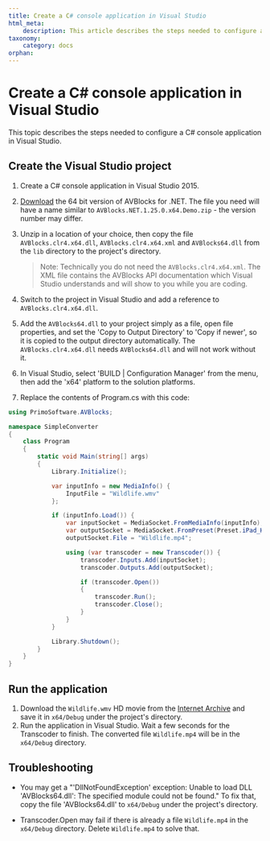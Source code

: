 ```yaml
---
title: Create a C# console application in Visual Studio
html_meta:
    description: This article describes the steps needed to configure a C# console application in Visual Studio.
taxonomy:
    category: docs
orphan:
---
```


# Create a C# console application in Visual Studio

This topic describes the steps needed to configure a C# console application in Visual Studio.

## Create the Visual Studio project

1. Create a C# console application in Visual Studio 2015.  
2. [Download](https://avblocks.com/download/) the 64 bit version of AVBlocks for .NET. The file you need will have a name similar to `AVBlocks.NET.1.25.0.x64.Demo.zip` - the version number may differ. 
3. Unzip in a location of your choice, then copy the file `AVBlocks.clr4.x64.dll`, `AVBlocks.clr4.x64.xml` and `AVBlocks64.dll` from the `lib` directory to the project's directory. 
	
	> Note: Technically you do not need the `AVBlocks.clr4.x64.xml`. The XML file contains the AVBlocks API documentation which Visual Studio understands and will show to you while you are coding. 
4. Switch to the project in Visual Studio and add a reference to `AVBlocks.clr4.x64.dll`. 
5. Add the `AVBlocks64.dll` to your project simply as a file, open file properties, and set the 'Copy to Output Directory' to 'Copy if newer', so it is copied to the output directory automatically. The `AVBlocks.clr4.x64.dll` needs `AVBlocks64.dll` and will not work without it.
6. In Visual Studio, select 'BUILD | Configuration Manager' from the menu, then add the 'x64' platform to the solution platforms.
7. Replace the contents of Program.cs with this code:

```csharp
using PrimoSoftware.AVBlocks;

namespace SimpleConverter
{
    class Program
    {
        static void Main(string[] args)
        {
            Library.Initialize();

            var inputInfo = new MediaInfo() {
                InputFile = "Wildlife.wmv"
            };

            if (inputInfo.Load()) {
                var inputSocket = MediaSocket.FromMediaInfo(inputInfo);
                var outputSocket = MediaSocket.FromPreset(Preset.iPad_H264_720p);
                outputSocket.File = "Wildlife.mp4";

                using (var transcoder = new Transcoder()) {
                    transcoder.Inputs.Add(inputSocket);
                    transcoder.Outputs.Add(outputSocket);

                    if (transcoder.Open())
                    {
                        transcoder.Run();
                        transcoder.Close();
                    }
                }
            }

            Library.Shutdown();
        }
    }
}
```

## Run the application

1. Download the `Wildlife.wmv` HD movie from the [Internet Archive](https://archive.org/download/WildlifeHd/Wildlife.wmv) and save it in `x64/Debug` under the project's directory.
2. Run the application in Visual Studio. Wait a few seconds for the Transcoder to finish. The converted file `Wildlife.mp4` will be in the `x64/Debug` directory.   
	
## Troubleshooting

* You may get a "'DllNotFoundException' exception: Unable to load DLL 'AVBlocks64.dll': The specified module could not be found." To fix that, copy the file 'AVBlocks64.dll' to `x64/Debug` under the project's directory.

* Transcoder.Open may fail if there is already a file `Wildlife.mp4` in the `x64/Debug` directory. Delete `Wildlife.mp4` to solve that.         

